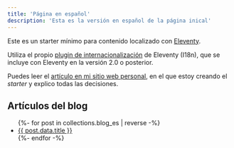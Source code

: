 ```yaml
---
title: 'Página en español'
description: 'Esta es la versión en español de la página inical'
---
```


Este es un starter mínimo para contenido localizado con [Eleventy](https://www.11ty.dev/).

Utiliza el propio [plugin de internacionalización](https://www.11ty.dev/docs/plugins/i18n/) de Eleventy (I18n), que se incluye con Eleventy en la versión 2.0 o posterior.

Puedes leer el [artículo en mi sitio web personal](https://www.lenesaile.com/es/blog/internacionalizacion-con-eleventy-20-y-netlify/), en el que estoy creando el _starter_ y explico todas las decisiones.

<h2>Artículos del blog</h2>
<ul>
  {%- for post in collections.blog_es | reverse -%}
    <li><a href="{{ post.url | url }}">{{ post.data.title }}</a></li>
  {%- endfor -%}
</ul>
